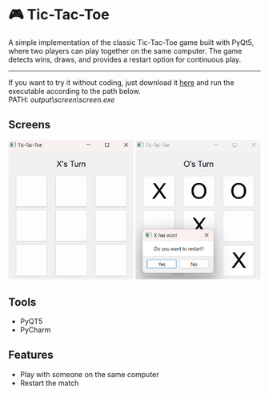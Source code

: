 # 🎮 Tic-Tac-Toe

 A simple implementation of the classic Tic-Tac-Toe game built with PyQt5, where two players can play together on the same computer. The game detects wins, draws, and provides a restart option for continuous play.

<hr>

If you want to try it without coding, just download it [here](https://drive.google.com/drive/u/0/folders/1WGmWitl7nX-xVRjA4OYKxD0HG5ruSofs) and run the executable according to the path below. <br>
PATH: *output\screen\screen.exe*

## Screens

<div style="flex:1">
 <img src="https://github.com/JorgeSTJordao/tic-tac-toe-pyqt5/blob/main/screen.png?raw=true" style="width:250px">
 <img src="https://github.com/JorgeSTJordao/tic-tac-toe-pyqt5/blob/main/match.png?raw=true" style="width:250px">
</div>

## Tools
- PyQT5
- PyCharm

## Features
- Play with someone on the same computer
- Restart the match
